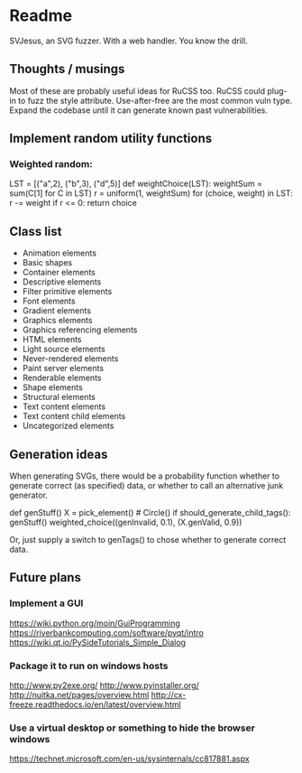# Readme
SVJesus, an SVG fuzzer. With a web handler. You know the drill.

## Thoughts / musings
Most of these are probably useful ideas for RuCSS too.
RuCSS could plug-in to fuzz the style attribute.
Use-after-free are the most common vuln type.
Expand the codebase until it can generate known past vulnerabilities.

## Implement random utility functions
### Weighted random:
LST = [("a",2), ("b",3), ("d",5)]
def weightChoice(LST):
	weightSum = sum(C[1] for C in LST)
	r = uniform(1, weightSum)
	for (choice, weight) in LST:
		r -= weight
		if r <= 0: return choice

## Class list
- Animation elements
- Basic shapes
- Container elements
- Descriptive elements
- Filter primitive elements
- Font elements
- Gradient elements
- Graphics elements
- Graphics referencing elements
- HTML elements
- Light source elements
- Never-rendered elements
- Paint server elements
- Renderable elements
- Shape elements
- Structural elements
- Text content elements
- Text content child elements
- Uncategorized elements

## Generation ideas
When generating SVGs, there would be a probability function whether to generate 
correct (as specified) data, or whether to call an alternative junk generator.

def genStuff()
	X = pick_element() # Circle()
	if should_generate_child_tags():
		genStuff()
	weighted_choice((genInvalid, 0.1), (X.genValid, 0.9))

Or, just supply a switch to genTags() to chose whether to generate correct data.

## Future plans
### Implement a GUI
https://wiki.python.org/moin/GuiProgramming
https://riverbankcomputing.com/software/pyqt/intro
https://wiki.qt.io/PySideTutorials_Simple_Dialog

### Package it to run on windows hosts
http://www.py2exe.org/
http://www.pyinstaller.org/
http://nuitka.net/pages/overview.html
http://cx-freeze.readthedocs.io/en/latest/overview.html

### Use a virtual desktop or something to hide the browser windows 
https://technet.microsoft.com/en-us/sysinternals/cc817881.aspx
